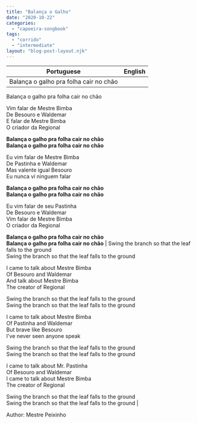```yaml
---
title: "Balança o Galho"
date: "2020-10-22"
categories: 
  - "capoeira-songbook"
tags: 
  - "corrido"
  - "intermediate"
layout: "blog-post-layout.njk"
---
```


| Portuguese | English |
| --- | --- |
| Balança o galho pra folha cair no chão  
Balança o galho pra folha cair no chão  
  
Vim falar de Mestre Bimba  
De Besouro e Waldemar  
E falar de Mestre Bimba  
O criador da Regional  
  
**Balança o galho pra folha cair no chão**  
**Balança o galho pra folha cair no chão**  
  
Eu vim falar de Mestre Bimba  
De Pastinha e Waldemar  
Mas valente igual Besouro  
Eu nunca ví ninguem falar  
  
**Balança o galho pra folha cair no chão**  
**Balança o galho pra folha cair no chão**  
  
Eu vim falar de seu Pastinha  
De Besouro e Waldemar  
Vim falar de Mestre Bimba  
O criador da Regional  
  
**Balança o galho pra folha cair no chão**  
**Balança o galho pra folha cair no chão** | Swing the branch so that the leaf falls to the ground  
Swing the branch so that the leaf falls to the ground  
  
I came to talk about Mestre Bimba  
Of Besouro and Waldemar  
And talk about Mestre Bimba  
The creator of Regional  
  
Swing the branch so that the leaf falls to the ground  
Swing the branch so that the leaf falls to the ground  
  
I came to talk about Mestre Bimba  
Of Pastinha and Waldemar  
But brave like Besouro  
I've never seen anyone speak  
  
Swing the branch so that the leaf falls to the ground  
Swing the branch so that the leaf falls to the ground  
  
I came to talk about Mr. Pastinha  
Of Besouro and Waldemar  
I came to talk about Mestre Bimba  
The creator of Regional  
  
Swing the branch so that the leaf falls to the ground  
Swing the branch so that the leaf falls to the ground |

<figcaption>

Author: Mestre Peixinho

</figcaption>
